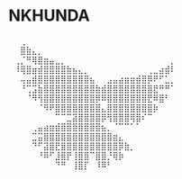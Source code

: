 # NKHUNDA
⠀⠀⢀⠀⠀⠀⠀⠀⠀⠀⠀⠀⠀⠀⠀⠀⠀⠀⠀⠀⠀⠀⠀⠀⠀⠀⠀⠀⠀⠀
⠀⠀⣿⣷⣄⡀⠀⠀⠀⠀⠀⠀⠀⠀⠀⠀⠀⠀⠀⠀⠀⠀⠀⠀⠀⠀⠀⠀⠀⠀
⠀⢀⡈⠛⢿⣿⣶⣤⣀⡀⠀⠀⠀⠀⠀⠀⠀⠀⠀⠀⠀⠀⠀⠀⠀⠀⠀⠀⡀⠀
⠀⠸⢿⣿⣶⣾⣿⣿⣿⣿⣷⣦⣄⡀⠀⠀⠀⠀⠀⠀⠀⠀⠀⠀⢀⣀⣴⣾⠇⠀
⠀⠀⢤⣤⣾⣿⣿⣿⣿⣿⣿⣿⣿⣿⣦⠀⠀⣠⣤⣴⣶⣶⣾⣿⡿⠟⠋⣁⡀⠀
⠀⠀⠘⢉⣩⣷⣿⣿⣿⣿⣿⣿⣿⣿⣿⣷⣾⣿⣿⣿⣿⣿⣿⣿⣿⣟⠛⠛⠁⠀
⠀⠀⠀⠈⠻⢻⣿⣿⣿⣿⣿⣿⣿⣿⣿⡿⠿⣿⣿⣿⣿⣿⣿⣿⣟⠿⣿⠃⠀⠀
⠀⠀⠀⠀⠀⠈⠻⠟⣿⣿⣿⣿⣿⣿⣿⣿⣄⣿⣿⣿⣿⣿⣿⣿⣿⡷⠀⠀⠀⠀
⠀⠀⠀⠀⠀⠀⠀⠀⠉⠉⣉⣽⣿⣿⣿⣿⡿⢻⣿⣿⣿⢿⣿⠎⠉⠀⠀⠀⠀⠀
⠀⠀⠀⠀⢀⣤⣴⣶⣾⣿⣿⣿⣿⣿⣿⣿⣦⡀⠈⠉⠉⠁⠁⠀⠀⠀⠀⠀⠀⠀
⠀⠀⠀⠀⣉⣭⣿⣿⣿⣿⣿⣿⣿⣿⣿⣿⣿⣿⣶⣄⠀⠀⠀⠀⠀⠀⠀⠀⠀⠀
⠀⠀⠀⠀⠙⠋⣽⣿⣟⣿⣿⣿⣿⣿⣿⣿⣿⣿⣿⡿⣷⡀⠀⠀⠀⠀⠀⠀⠀⠀
⠀⠀⠀⠀⠀⠘⠿⠋⣸⣿⡟⢸⣿⣿⠉⣿⣿⡘⢿⡷⠀⠀⠀⠀⠀⠀⠀⠀⠀⠀
⠀⠀⠀⠀⠀⠀⠀⠀⠙⠛⠀⢸⣿⡏⠀⠸⠿⠃⠀⠀⠀⠀⠀⠀⠀⠀⠀⠀⠀⠀
⠀⠀⠀⠀⠀⠀⠀⠀⠀⠀⠀⠀⠀⠀⠀⠀⠀⠀⠀⠀⠀⠀⠀⠀⠀⠀⠀⠀⠀⠀
